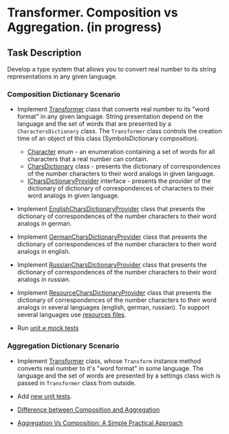 # Transformer. Composition vs Aggregation. (in progress)

## Task Description

Develop a type system that allows you to convert real number to its string representations in any given language.

### Composition Dictionary Scenario

- Implement [Transformer](TransformerDictionaryComposition/Transformer) class that converts real number to its "word format" in any given language. String presentation depend on the language and the set of words that are presented by a `СharactersDictionary` class. The `Transformer` class controls the creation time of an object of this class (SymbolsDictionary composition).

    - [Сharacter](TransformerDictionaryComposition/Сharacter) enum - an enumeration containing a set of words for all characters that a real number can contain.
    - [CharsDictionary](TransformerDictionaryComposition/CharsDictionary) class - presents the dictionary of correspondences of the number characters to their word analogs in given language. 
    - [ICharsDictionaryProvider](TransformerDictionaryComposition/ICharsDictionaryProvider) interface - presents the provider of the dictionary of dictionary of correspondences of characters to their word analogs in given language.

- Implement [EnglishCharsDictionaryProvider](GermanDictionaryProvider/EnglishCharsDictionaryProvider) class that presents the dictionary of correspondences of the number characters to their word analogs in german.

- Implement [GermanCharsDictionaryProvider](EnglishDictionaryProvider/GermanCharsDictionaryProvider) class that presents the dictionary of correspondences of the number characters to their word analogs in english.

- Implement [RussianCharsDictionaryProvider](RussianDictionaryProvider/RussianCharsDictionaryProvider) class that presents the dictionary of correspondences of the number characters to their word analogs in russian.

- Implement [ResourceCharsDictionaryProvider](ResourcesDictionaryProvider/ResourceCharsDictionaryProvider) class that presents the dictionary of correspondences of the number characters to their word analogs in several languages (english, german, russian). To support several languages use [resources files](https://docs.microsoft.com/en-us/dotnet/core/extensions/work-with-resx-files-programmatically).

- Run [unit и mock tests]((/Transformer.Tests/TransformerCompositionTests.cs).)

### Aggregation Dictionary Scenario

- Implement [Transformer](/TransformerDictionaryAggregarion/Transformer.cs#L6[](url)) class, whose `Transform` instance method converts real number to it's "word format" in some language. The language and the set of words are presented by a settings class wich is passed in `Transformer` class from outside.

- Add [new unit tests](/Transformer.Tests/TransformerAggregationTests.cs).


- [Difference between Composition and Aggregation](https://www.c-sharpcorner.com/article/difference-between-composition-and-aggregation/)
- [Aggregation Vs Composition: A Simple Practical Approach](https://www.c-sharpcorner.com/UploadFile/97fc7a/aggregation-vs-composition-a-simple-practical-approach/)
